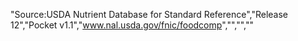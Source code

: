 "Source:USDA Nutrient Database for Standard Reference","Release 12","Pocket v1.1","www.nal.usda.gov/fnic/foodcomp","","",""
